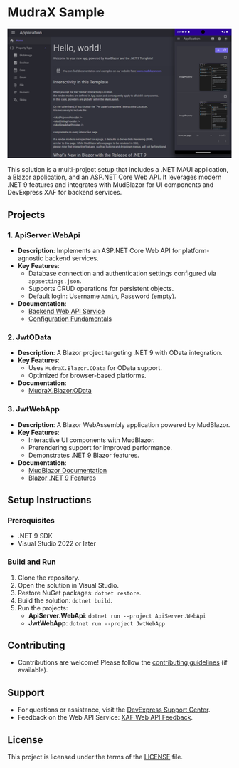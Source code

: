 # MudraX Sample

![alt text](https://github.com/antonylu0826/MudraX-Sample/blob/master/screenshot.png)

This solution is a multi-project setup that includes a .NET MAUI application, a Blazor application, and an ASP.NET Core Web API. It leverages modern .NET 9 features and integrates with MudBlazor for UI components and DevExpress XAF for backend services.

## Projects

### 1. ApiServer.WebApi
- **Description**: Implements an ASP.NET Core Web API for platform-agnostic backend services.
- **Key Features**:
  - Database connection and authentication settings configured via `appsettings.json`.
  - Supports CRUD operations for persistent objects.
  - Default login: Username `Admin`, Password (empty).
- **Documentation**:
  - [Backend Web API Service](https://docs.devexpress.com/eXpressAppFramework/403394/backend-web-api-service)
  - [Configuration Fundamentals](https://docs.microsoft.com/en-us/aspnet/core/fundamentals/configuration)

### 2. JwtOData
- **Description**: A Blazor project targeting .NET 9 with OData integration.
- **Key Features**:
  - Uses `MudraX.Blazor.OData` for OData support.
  - Optimized for browser-based platforms.
- **Documentation**:
  - [MudraX.Blazor.OData](https://www.nuget.org/packages/MudraX.Blazor.OData)

### 3. JwtWebApp
- **Description**: A Blazor WebAssembly application powered by MudBlazor.
- **Key Features**:
  - Interactive UI components with MudBlazor.
  - Prerendering support for improved performance.
  - Demonstrates .NET 9 Blazor features.
- **Documentation**:
  - [MudBlazor Documentation](https://mudblazor.com)
  - [Blazor .NET 9 Features](https://github.com/dotnet/aspnetcore/issues/51468)

## Setup Instructions

### Prerequisites
- .NET 9 SDK
- Visual Studio 2022 or later

### Build and Run
1. Clone the repository.
2. Open the solution in Visual Studio.
3. Restore NuGet packages: `dotnet restore`.
4. Build the solution: `dotnet build`.
5. Run the projects:
   - **ApiServer.WebApi**: `dotnet run --project ApiServer.WebApi`
   - **JwtWebApp**: `dotnet run --project JwtWebApp`

## Contributing
- Contributions are welcome! Please follow the [contributing guidelines](CONTRIBUTING.md) (if available).

## Support
- For questions or assistance, visit the [DevExpress Support Center](https://supportcenter.devexpress.com/ticket/list/).
- Feedback on the Web API Service: [XAF Web API Feedback](https://www.devexpress.com/go/XAF_WebAPI_Feedback.aspx).

## License
This project is licensed under the terms of the [LICENSE](LICENSE.md) file.

